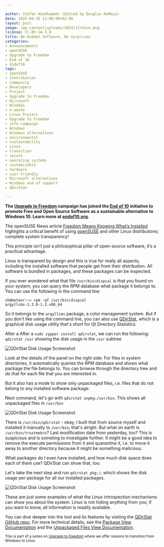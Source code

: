 ```yaml
---

author: Stefan Hundhammer (Edited by Douglas DeMaio)
date: 2025-04-16 11:00:00+02:00
layout: post
image: /wp-content/uploads/2024/11/dive.png
license: CC-BY-SA-3.0
title: No Hidden Software, No Surprises
categories:
- Announcements
- openSUSE
- Upgrade to Freedom
- End of 10
- Endof10
tags:
- openSUSE
- Contribution
- Community
- Developers
- Project
- Upgrade to Freedom
- Microsoft
- Windows
- e-waste
- Linux Project
- Upgrade to Freedom 
- info campaign
- Windows
- Windows alternatives
- environmental 
- sustainability
- Linux 
- transition
- secure 
- operating systems 
- customizable 
- hardware
- user-friendly 
- Microsoft alternatives
- Windows end of support
- QDirStat

---
```


**The [Upgrade to Freedom](https://news.opensuse.org/category/upgrade-to-freedom) campaign has joined the [End of 10](https://endof10.org) initiative to promote Free and Open Source Software as a sustainable alternative to Windows 10. Learn more at [endof10.org](https://endof10.org).**


The openSUSE News article [Freedom Means Knowing What’s Installed](https://news.opensuse.org/2025/04/15/freedom-means-knowing-whats-installed/) highlights a critical benefit of using [openSUSE](https://get.opensuse.org/) and other Linux distributions; complete system transparency! 

This principle isn’t just a philosophical pillar of open-source software, it’s a practical advantage. 

Linux is transparent by design and this is true for really all aspects, including the installed software that people get from their distribution. All software is bundled in packages, and these packages can be inspected.

If you ever wondered what that file `/usr/bin/dispcal` is that you found on your system, you can query the RPM database what package it belongs to. You can use the following in the command line:

```console
sh@meteor:~> rpm -qf /usr/bin/dispcal
argyllcms-3.3.0-1.3.x86_64
```

So it belongs to the `argyllcms` package, a color management system. But if you don't like using the command line, you can also use [QDirStat](https://flathub.org/apps/io.github.shundhammer.qdirstat), which is a graphical disk usage utility that's short for Qt Directory Statistics.

After a After a `sudo zypper install qdirstat`, we can run the following:
`qdirstat /usr`  showing the disk usage in the `/usr` subtree

![QDirStat Disk Usage Screenshot](https://news.opensuse.org/wp-content/uploads/2025/04/qdirstat01.png)

Look at the details of the panel on the right side: For files in system directories, it automatically queries the RPM database and shows what package the file belongs to. You can browse through the directory tree and do that for each file that you are interested in.

But it also has a mode to show only unpackaged files, i.e. files that do not belong to any installed  software package:

Next command, let's go with `qdirstat unpkg:/usr/bin`. This  shows all unpackaged files in `/usr/bin`

![QDirStat Disk Usage Screenshot](https://news.opensuse.org/wp-content/uploads/2025/04/qdirstat02.png)

There is `/usr/bin/qdirstat` - okay, I built that from source myself and installed it manually to `/usr/bin`; that's alright. But what on earth is `/usr/bin/trustmebro`? Last modification date from yesterday, too? This is suspicious and is someting to investigate further. It might be a good idea to remove the execute permissions from it and quarantine it, i.e. to move it away to another directory because it might be something malicious.

What packages do I even have installed, and how much disk space does each of them use? QDirStat can show that, too:

Let's take the next step and run `qdirstat pkg:/`, which shows the disk usage per package for all our installed packages.

![QDirStat Disk Usage Screenshot](https://news.opensuse.org/wp-content/uploads/2025/04/qdirstat03.png)

These are just some examples of what the Linux introspection mechanisms can show you about the system. Linux is not hiding anything from you; if you want to know, all information is readily available.

You can dive deeper into the tool and its features by visiting the [QDirStat GitHub repo](https://github.com/shundhammer/qdirstat). For more technical details, see the [Package View Documentation](https://github.com/shundhammer/qdirstat/blob/master/doc/Pkg-View.md) and the [Unpackaged Files View Documentation](https://github.com/shundhammer/qdirstat/blob/master/doc/Unpkg-View.md).

<small> This is part of a series on [Upgrade to Freedom](https://news.opensuse.org/category/upgrade-to-freedom) where we offer reasons to transition from Windows to Linux.</small>

<meta name="openSUSE, Open Source, development, Windows 10 end of support, Linux transition, Upgrade to Freedom campaign, Linux distributions, e-waste reduction, hardware sustainability, Ubuntu, Fedora, AlmaLinux, environmental benefits, secure operating systems, customizable Linux, Joanna Murzyn, KDE Akademy, electronic waste, open source, Linux alternatives, computer longevity, user-friendly Linux, live tutorials, ISO installation, Leap, Tumbleweed, Linux gaming, Linux for developers, EU, Euro, QDirStat" content="HTML,CSS,XML,JavaScript">
